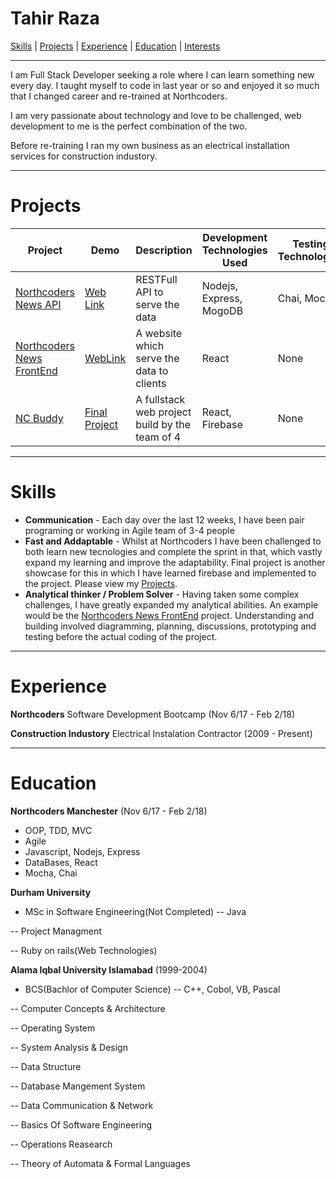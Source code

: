 # Tahir Raza

[Skills](#skills) | [Projects](#projects) | [Experience](#experience) | [Education](#education) | [Interests](#interests)
***
I am Full Stack Developer seeking a role where I can learn something new every day. I taught myself to code in last year or so and enjoyed it so much that I changed career and re-trained at Northcoders.

I am very passionate about technology and love to be challenged, web development to me is the perfect combination of the two.

Before re-training I ran my own business as an electrical installation services for construction industory.
***
# Projects

Project | Demo | Description | Development Technologies Used | Testing Technologies
---|---|---|---|---
[Northcoders News API](https://github.com/najmi-smile/BE-FT-northcoders-news) | [Web Link](https://quiet-shore-88770.herokuapp.com/) | RESTFull API to serve the data | Nodejs, Express, MogoDB | Chai, Mocha
[Northcoders News FrontEnd](https://github.com/najmi-smile/FE-FT-NC-News) | [WebLink]() | A website which serve the data to clients | React | None
[NC Buddy]() | [Final Project]() | A fullstack web project build by the team of 4 | React, Firebase | None

***
# Skills

- **Communication** - Each day over the last 12 weeks, I have been pair programing or working in Agile team of 3-4 people
- **Fast and Addaptable** - Whilst at Northcoders I have been challenged to both learn new tecnologies and complete the sprint in that, which vastly expand my learning and improve the adaptability. Final project is another showcase for this in which I have learned firebase and implemented to the project. Please view my [Projects](projects).
- **Analytical thinker / Problem Solver** - Having taken some complex  challenges, I have greatly expanded my analytical abilities. An example would be the [Northcoders News FrontEnd](https://github.com/najmi-smile/FE-FT-NC-News) project. Understanding and building involved diagramming, planning, discussions, prototyping and testing before the actual coding of the project.

***
# Experience

**Northcoders**
Software Development Bootcamp (Nov 6/17 - Feb 2/18)

**Construction Industory**
Electrical Instalation Contractor (2009 - Present)

***
# Education

**Northcoders Manchester** (Nov 6/17 - Feb 2/18)

- OOP, TDD, MVC
- Agile
- Javascript, Nodejs, Express
- DataBases, React
- Mocha, Chai

**Durham University**
- MSc in Software Engineering(Not Completed)
-- Java

-- Project Managment

-- Ruby on rails(Web Technologies)


**Alama Iqbal University Islamabad** (1999-2004)

- BCS(Bachlor of Computer Science)
-- C++, Cobol, VB, Pascal

-- Computer Concepts & Architecture

-- Operating System

-- System Analysis & Design

-- Data Structure

-- Database Mangement System

-- Data Communication & Network

-- Basics Of Software Engineering

-- Operations Reasearch

-- Theory of Automata & Formal Languages
